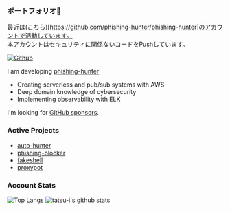 ### ポートフォリオ👋

最近は(こちら)[https://github.com/phishing-hunter/phishing-hunter]のアカウントで活動しています。  
本アカウントはセキュリティに関係ないコードをPushしています。  

[![Github](https://img.shields.io/github/followers/tatsu-i?label=Follow&style=social)](https://github.com/tatsu-i)

I am developing [phishing-hunter](https://phishing-hunter.com/)

* Creating serverless and pub/sub systems with AWS
* Deep domain knowledge of cybersecurity
* Implementing observability with ELK

I'm looking for [GitHub sponsors](https://github.com/sponsors/phishing-hunter).

### Active Projects
* [auto-hunter](https://github.com/phishing-hunter/auto-hunter)
* [phishing-blocker](https://github.com/phishing-hunter/phishing-blocker)
* [fakeshell](https://github.com/phishing-hunter/fakeshell)
* [proxypot](https://github.com/phishing-hunter/proxypot)

### Account Stats
![Top Langs](https://github-readme-stats.vercel.app/api/top-langs/?username=tatsu-i&hide=html)
![tatsu-i's github stats](https://github-readme-stats.vercel.app/api?username=tatsu-i&show_icons=true&count_private=true&line_height=40)

